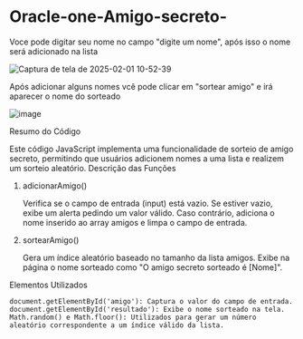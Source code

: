 # Oracle-one-Amigo-secreto-

Voce pode digitar seu nome no campo "digite um nome", após isso o nome será adicionado na lista 

![Captura de tela de 2025-02-01 10-52-39](https://github.com/user-attachments/assets/d978bd4d-e376-45ee-86e4-0984c5822fac)


Após adicionar alguns nomes vcê pode clicar em "sortear amigo" e irá aparecer o nome do sorteado

![image](https://github.com/user-attachments/assets/2f3763f7-241d-4b13-bad0-4fb1b8ba339a)


Resumo do Código 

Este código JavaScript implementa uma funcionalidade de sorteio de amigo secreto, permitindo que usuários adicionem nomes a uma lista e realizem um sorteio aleatório.
Descrição das Funções
1. adicionarAmigo()

    Verifica se o campo de entrada (input) está vazio.
    Se estiver vazio, exibe um alerta pedindo um valor válido.
    Caso contrário, adiciona o nome inserido ao array amigos e limpa o campo de entrada.

2. sortearAmigo()

    Gera um índice aleatório baseado no tamanho da lista amigos.
    Exibe na página o nome sorteado como "O amigo secreto sorteado é [Nome]".

Elementos Utilizados

    document.getElementById('amigo'): Captura o valor do campo de entrada.
    document.getElementById('resultado'): Exibe o nome sorteado na tela.
    Math.random() e Math.floor(): Utilizados para gerar um número aleatório correspondente a um índice válido da lista.



